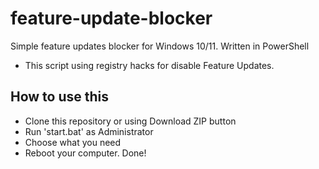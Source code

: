 # feature-update-blocker
Simple feature updates blocker for Windows 10/11. Written in PowerShell

+ This script using registry hacks for disable Feature Updates.

## How to use this

+ Clone this repository or using Download ZIP button
+ Run 'start.bat' as Administrator
+ Choose what you need
+ Reboot your computer. Done!

